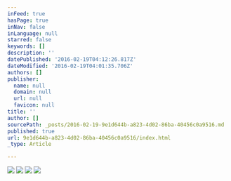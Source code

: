 ```yaml
---
inFeed: true
hasPage: true
inNav: false
inLanguage: null
starred: false
keywords: []
description: ''
datePublished: '2016-02-19T04:12:26.817Z'
dateModified: '2016-02-19T04:01:35.706Z'
authors: []
publisher:
  name: null
  domain: null
  url: null
  favicon: null
title: ''
author: []
sourcePath: _posts/2016-02-19-9e1d644b-a823-4d02-86ba-40456c0a9516.md
published: true
url: 9e1d644b-a823-4d02-86ba-40456c0a9516/index.html
_type: Article

---
```

![](https://the-grid-user-content.s3-us-west-2.amazonaws.com/e9be8fbe-e80e-449b-bc79-3db1d475bfab.jpg)
![](https://the-grid-user-content.s3-us-west-2.amazonaws.com/b517f447-d3c8-4915-9e4c-e71132e1c9f8.jpg)
![](https://the-grid-user-content.s3-us-west-2.amazonaws.com/304880e5-601a-4620-bdfd-91a6106684fe.jpg)
![](https://the-grid-user-content.s3-us-west-2.amazonaws.com/d01c73d5-7106-46d2-af62-6ac1bd705fd6.jpg)